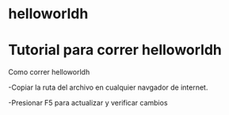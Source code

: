 # helloworldh
# Tutorial para correr helloworldh

Como correr helloworldh

-Copiar la ruta del archivo en cualquier navgador de internet.

-Presionar F5 para actualizar y verificar cambios


 